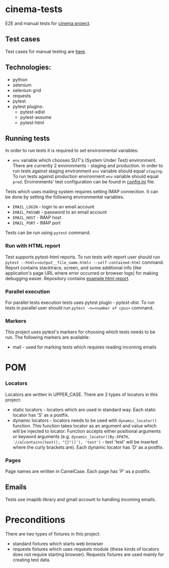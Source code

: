 # cinema-tests

E2E and manual tests for [cinema project](https://github.com/miloszhoc/cinema).

## Test cases

Test cases for manual testing
are [here](https://docs.google.com/spreadsheets/d/1waFV-8ZkhgdNZUMMdUEsn7iaLLuMzJ9fWcIrPRdYdkg/edit#gid=0).

## Technologies:

* python
* selenium
* selenium grid
* requests
* pytest
* pytest plugins:
    * pytest-xdist
    * pytest-assume
    * pytest-html

## Running tests

In order to run tests it is required to set environmental variables:

- `env` variable which chooses SUT's (System Under Test) environment. There are currently 2 environments - staging and
  production. In order to run tests against staging environment `env` variable should equal `staging`. To run tests
  against production environment `env` variable should equal `prod`. Environments' test configuration can be found
  in [config.ini](./config.ini) file.

Tests which uses mailing system requires setting IMAP connection. It can be done by setting the following environmental
variables.

- `EMAIL_LOGIN` - login to an email account
- `EMAIL_PASSWD` - password to an email account
- `EMAIL_HOST` - IMAP host
- `EMAIL_PORT` - IMAP port

Tests can be run using `pytest` command.

### Run with HTML report

Test supports pytest-html reports. To run tests with report user should
run `pytest --html=<output__file_name.html> --self-contained-html` command. Report contains stacktrace, screen, and some
additional info (like application's page URL where error occurred or browser logs) for making debugging easier.
Repository contains [example html report](./example_report.html).

### Parallel execution

For parallel tests execution tests uses pytest plugin - _pytest-dist_. To run tests in parallel user should
run `pytest -n=<number of cpus>` command.

### Markers

This project uses pytest's markers for choosing which tests needs to be run. The following markers are available:

- mail - used for marking tests which requires reading incoming emails

# POM

### Locators

Locators are written in UPPER_CASE. There are 2 types of locators in this project:

* static locators - locators which are used in standard way. Each static locator has 'S' as a postfix.
* dynamic locators - locators needs to be used with `dynamic_locator()` function. This function takes locator as an
  argument and value which will be injected to locator. Function accepts either positional arguments or keyword
  arguments (e.g. `dynamic_locator((By.XPATH, '//a[contains(text(), "{}")]'), 'test')` - text 'test' will be inserted
  where the curly brackets are). Each dynamic locator has 'D' as a postfix.

### Pages

Page names are written in CamelCase. Each page has 'P' as a postfix.

## Emails

Tests use imaplib library and gmail account to handling incoming emails.

# Preconditions

There are two types of fixtures in this project:

- standard fixtures which starts web browser
- requests fixtures which uses requests module (these kinds of locators does not require starting browser). Requests
  fixtures are used mainly for creating test data.

